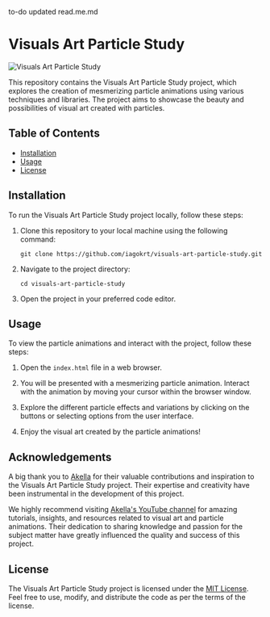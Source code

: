 to-do updated read.me.md 
# Visuals Art Particle Study

![Visuals Art Particle Study](https://github.com/iagokrt/visuals-art-particle-study/blob/main/preview.gif)

This repository contains the Visuals Art Particle Study project, which explores the creation of mesmerizing particle animations using various techniques and libraries. The project aims to showcase the beauty and possibilities of visual art created with particles.

## Table of Contents

-   [Installation](https://chat.openai.com/#installation)
-   [Usage](https://chat.openai.com/#usage)
-   [License](https://chat.openai.com/#license)

## Installation

To run the Visuals Art Particle Study project locally, follow these steps:

1.  Clone this repository to your local machine using the following command:
    
    
    `git clone https://github.com/iagokrt/visuals-art-particle-study.git` 
    
2.  Navigate to the project directory:
    
    
    `cd visuals-art-particle-study` 
    
3.  Open the project in your preferred code editor.
    

## Usage

To view the particle animations and interact with the project, follow these steps:

1.  Open the `index.html` file in a web browser.
    
2.  You will be presented with a mesmerizing particle animation. Interact with the animation by moving your cursor within the browser window.
    
3.  Explore the different particle effects and variations by clicking on the buttons or selecting options from the user interface.
    
4.  Enjoy the visual art created by the particle animations!

## Acknowledgements

A big thank you to [Akella](https://www.youtube.com/@akella_) for their valuable contributions and inspiration to the Visuals Art Particle Study project. Their expertise and creativity have been instrumental in the development of this project.

We highly recommend visiting [Akella's YouTube channel](https://www.youtube.com/@akella_) for amazing tutorials, insights, and resources related to visual art and particle animations. Their dedication to sharing knowledge and passion for the subject matter have greatly influenced the quality and success of this project.

## License

The Visuals Art Particle Study project is licensed under the [MIT License](https://github.com/iagokrt/visuals-art-particle-study/blob/main/LICENSE). Feel free to use, modify, and distribute the code as per the terms of the license.





